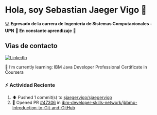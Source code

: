 # Hola, soy Sebastian Jaeger Vigo 👋

:computer: **Egresado de la carrera de Ingeniería de Sistemas Computacionales - UPN**
:pencil: **En constante aprendizaje** :rocket:

## Vias de contacto

<a href="https://www.linkedin.com/in/sebastian-jaeger-vigo-911339169/" target="_blank">
  <img src="https://img.shields.io/badge/LinkedIn-Conectar-blue?style=for-the-badge&logo=linkedin" alt="LinkedIn">
</a>

🌱 I’m currently learning: 
IBM Java Developer Professional Certificate in Coursera



### ⚡ Actividad Reciente
<!--RECENT_ACTIVITY:start-->
1. ⬆️ Pushed 1 commit(s) to [sjaegervigo/sjaegervigo](https://github.com/sjaegervigo/sjaegervigo)<br>
2. 💪 Opened PR [#47306](https://github.com/ibm-developer-skills-network/jbbmo-Introduction-to-Git-and-GitHub/pull/47306) in [ibm-developer-skills-network/jbbmo-Introduction-to-Git-and-GitHub](https://github.com/ibm-developer-skills-network/jbbmo-Introduction-to-Git-and-GitHub)<br>
<!--RECENT_ACTIVITY:end-->


<!--
**sjaegervigo/sjaegervigo** is a ✨ _special_ ✨ repository because its `README.md` (this file) appears on your GitHub profile.

Here are some ideas to get you started:

- 🔭 I’m currently working on ...
- 🌱 I’m currently learning ...
- 👯 I’m looking to collaborate on ...
- 🤔 I’m looking for help with ...
- 💬 Ask me about ...
- 📫 How to reach me: ...
- 😄 Pronouns: ...
- ⚡ Fun fact: ...
-->
